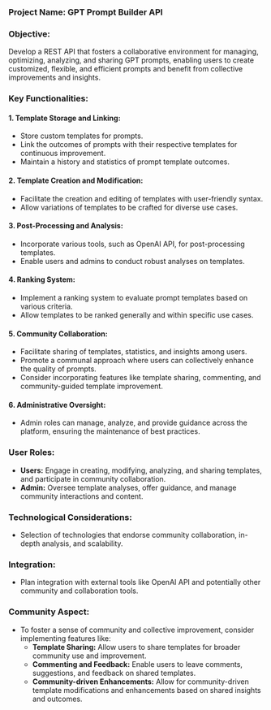 ### **Project Name:** GPT Prompt Builder API

### **Objective:** 
Develop a REST API that fosters a collaborative environment for managing, optimizing, analyzing, and sharing GPT prompts, enabling users to create customized, flexible, and efficient prompts and benefit from collective improvements and insights.

### **Key Functionalities:**

#### **1. Template Storage and Linking:**
   - Store custom templates for prompts.
   - Link the outcomes of prompts with their respective templates for continuous improvement.
   - Maintain a history and statistics of prompt template outcomes.

#### **2. Template Creation and Modification:**
   - Facilitate the creation and editing of templates with user-friendly syntax.
   - Allow variations of templates to be crafted for diverse use cases.

#### **3. Post-Processing and Analysis:**
   - Incorporate various tools, such as OpenAI API, for post-processing templates.
   - Enable users and admins to conduct robust analyses on templates.

#### **4. Ranking System:**
   - Implement a ranking system to evaluate prompt templates based on various criteria.
   - Allow templates to be ranked generally and within specific use cases.

#### **5. Community Collaboration:**
   - Facilitate sharing of templates, statistics, and insights among users.
   - Promote a communal approach where users can collectively enhance the quality of prompts.
   - Consider incorporating features like template sharing, commenting, and community-guided template improvement.

#### **6. Administrative Oversight:**
   - Admin roles can manage, analyze, and provide guidance across the platform, ensuring the maintenance of best practices.

### **User Roles:**
- **Users:** Engage in creating, modifying, analyzing, and sharing templates, and participate in community collaboration.
- **Admin:** Oversee template analyses, offer guidance, and manage community interactions and content.

### **Technological Considerations:**
- Selection of technologies that endorse community collaboration, in-depth analysis, and scalability.

### **Integration:**
- Plan integration with external tools like OpenAI API and potentially other community and collaboration tools.

### **Community Aspect:**
- To foster a sense of community and collective improvement, consider implementing features like:
   - **Template Sharing:** Allow users to share templates for broader community use and improvement.
   - **Commenting and Feedback:** Enable users to leave comments, suggestions, and feedback on shared templates.
   - **Community-driven Enhancements:** Allow for community-driven template modifications and enhancements based on shared insights and outcomes.
